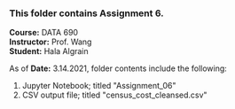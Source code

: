 ### This folder contains Assignment 6.
**Course:** DATA 690  
**Instructor:** Prof. Wang  
**Student:** Hala Algrain  

As of **Date:** 3.14.2021, folder contents include the following:
1. Jupyter Notebook; titled "Assignment_06"
2. CSV output file; titled "census_cost_cleansed.csv"
